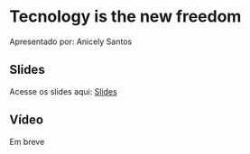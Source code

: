 # Tecnology is the new freedom

Apresentado por: Anicely Santos


## Slides

Acesse os slides aqui: [Slides](./)


## Vídeo

Em breve